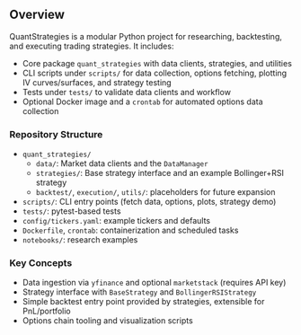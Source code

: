 ## Overview

QuantStrategies is a modular Python project for researching, backtesting, and executing trading strategies. It includes:

- Core package `quant_strategies` with data clients, strategies, and utilities
- CLI scripts under `scripts/` for data collection, options fetching, plotting IV curves/surfaces, and strategy testing
- Tests under `tests/` to validate data clients and workflow
- Optional Docker image and a `crontab` for automated options data collection

### Repository Structure

- `quant_strategies/`
  - `data/`: Market data clients and the `DataManager`
  - `strategies/`: Base strategy interface and an example Bollinger+RSI strategy
  - `backtest/`, `execution/`, `utils/`: placeholders for future expansion
- `scripts/`: CLI entry points (fetch data, options, plots, strategy demo)
- `tests/`: pytest-based tests
- `config/tickers.yaml`: example tickers and defaults
- `Dockerfile`, `crontab`: containerization and scheduled tasks
- `notebooks/`: research examples

### Key Concepts

- Data ingestion via `yfinance` and optional `marketstack` (requires API key)
- Strategy interface with `BaseStrategy` and `BollingerRSIStrategy`
- Simple backtest entry point provided by strategies, extensible for PnL/portfolio
- Options chain tooling and visualization scripts

